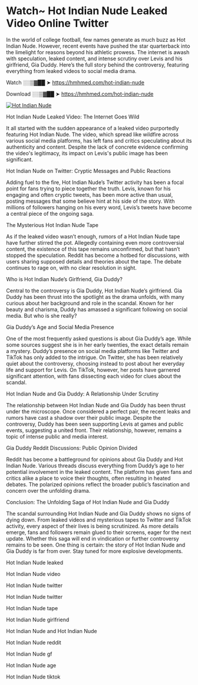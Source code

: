 # Watch~ Hot Indian Nude Leaked Video Online Twitter

In the world of college football, few names generate as much buzz as Hot Indian Nude. However, recent events have pushed the star quarterback into the limelight for reasons beyond his athletic prowess. The internet is awash with speculation, leaked content, and intense scrutiny over Levis and his girlfriend, Gia Duddy. Here’s the full story behind the controversy, featuring everything from leaked videos to social media drama.

Watch ░░▒▓██ ➤ https://hmhmed.com/hot-indian-nude

Download ░░▒▓██ ➤ https://hmhmed.com/hot-indian-nude

[![Hot Indian Nude](https://i.imgur.com/dJHk4Zq.gif)](https://hmhmed.com/hot-indian-nude)

Hot Indian Nude Leaked Video: The Internet Goes Wild

It all started with the sudden appearance of a leaked video purportedly featuring Hot Indian Nude. The video, which spread like wildfire across various social media platforms, has left fans and critics speculating about its authenticity and content. Despite the lack of concrete evidence confirming the video's legitimacy, its impact on Levis's public image has been significant.

Hot Indian Nude on Twitter: Cryptic Messages and Public Reactions

Adding fuel to the fire, Hot Indian Nude’s Twitter activity has been a focal point for fans trying to piece together the truth. Levis, known for his engaging and often cryptic tweets, has been more active than usual, posting messages that some believe hint at his side of the story. With millions of followers hanging on his every word, Levis’s tweets have become a central piece of the ongoing saga.

The Mysterious Hot Indian Nude Tape

As if the leaked video wasn’t enough, rumors of a Hot Indian Nude tape have further stirred the pot. Allegedly containing even more controversial content, the existence of this tape remains unconfirmed, but that hasn’t stopped the speculation. Reddit has become a hotbed for discussions, with users sharing supposed details and theories about the tape. The debate continues to rage on, with no clear resolution in sight.

Who is Hot Indian Nude’s Girlfriend, Gia Duddy?

Central to the controversy is Gia Duddy, Hot Indian Nude’s girlfriend. Gia Duddy has been thrust into the spotlight as the drama unfolds, with many curious about her background and role in the scandal. Known for her beauty and charisma, Duddy has amassed a significant following on social media. But who is she really?

Gia Duddy’s Age and Social Media Presence

One of the most frequently asked questions is about Gia Duddy’s age. While some sources suggest she is in her early twenties, the exact details remain a mystery. Duddy’s presence on social media platforms like Twitter and TikTok has only added to the intrigue. On Twitter, she has been relatively quiet about the controversy, choosing instead to post about her everyday life and support for Levis. On TikTok, however, her posts have garnered significant attention, with fans dissecting each video for clues about the scandal.

Hot Indian Nude and Gia Duddy: A Relationship Under Scrutiny

The relationship between Hot Indian Nude and Gia Duddy has been thrust under the microscope. Once considered a perfect pair, the recent leaks and rumors have cast a shadow over their public image. Despite the controversy, Duddy has been seen supporting Levis at games and public events, suggesting a united front. Their relationship, however, remains a topic of intense public and media interest.

Gia Duddy Reddit Discussions: Public Opinion Divided

Reddit has become a battleground for opinions about Gia Duddy and Hot Indian Nude. Various threads discuss everything from Duddy’s age to her potential involvement in the leaked content. The platform has given fans and critics alike a place to voice their thoughts, often resulting in heated debates. The polarized opinions reflect the broader public’s fascination and concern over the unfolding drama.

Conclusion: The Unfolding Saga of Hot Indian Nude and Gia Duddy

The scandal surrounding Hot Indian Nude and Gia Duddy shows no signs of dying down. From leaked videos and mysterious tapes to Twitter and TikTok activity, every aspect of their lives is being scrutinized. As more details emerge, fans and followers remain glued to their screens, eager for the next update. Whether this saga will end in vindication or further controversy remains to be seen. One thing is certain: the story of Hot Indian Nude and Gia Duddy is far from over. Stay tuned for more explosive developments.

Hot Indian Nude leaked

Hot Indian Nude video

Hot Indian Nude twitter

Hot Indian Nude twitter

Hot Indian Nude tape

Hot Indian Nude girlfriend

Hot Indian Nude and Hot Indian Nude

Hot Indian Nude reddit

Hot Indian Nude gf

Hot Indian Nude age

Hot Indian Nude tiktok